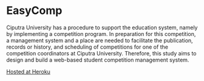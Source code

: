 # EasyComp

Ciputra University has a procedure to support the education system, namely by implementing a competition program. In preparation for this competition, a management system and a place are needed to facilitate the publication, records or history, and scheduling of competitions for one of the competition coordinators at Ciputra University. Therefore, this study aims to design and build a web-based student competition management system.


[Hosted at Heroku](http://easycomp.herokuapp.com/)

